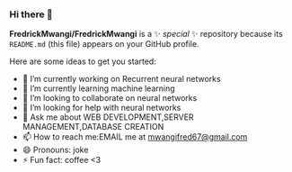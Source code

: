 ### Hi there 👋

**FredrickMwangi/FredrickMwangi** is a ✨ _special_ ✨ repository because its `README.md` (this file) appears on your GitHub profile.

Here are some ideas to get you started:

- 🔭 I’m currently working on Recurrent neural networks
- 🌱 I’m currently learning machine learning
- 👯 I’m looking to collaborate on neural networks
- 🤔 I’m looking for help with neural networks
- 💬 Ask me about WEB DEVELOPMENT,SERVER MANAGEMENT,DATABASE CREATION
- 📫 How to reach me:EMAIL me at mwangifred67@gmail.com
- 😄 Pronouns: joke
- ⚡ Fun fact: coffee <3

